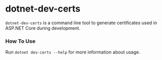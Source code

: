 dotnet-dev-certs
================

`dotnet-dev-certs` is a command line tool to generate certificates used in ASP.NET Core during development.

### How To Use

Run `dotnet dev-certs --help` for more information about usage.
